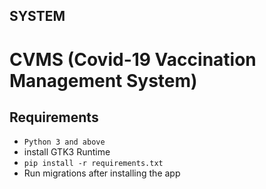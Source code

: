 ## SYSTEM
# CVMS (Covid-19 Vaccination Management System)
## Requirements
- `Python 3 and above`
- install GTK3 Runtime
- `pip install -r requirements.txt`
- Run migrations after installing the app
